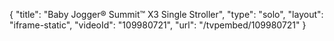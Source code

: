 {
    "title": "Baby Jogger&reg; Summit&trade; X3 Single Stroller",
    "type": "solo",
    "layout": "iframe-static",
    "videoId": "109980721",
    "url": "\/tvpembed\/109980721"
}